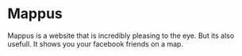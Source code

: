 Mappus
======
Mappus is a website that is incredibly pleasing to the eye.
But its also usefull.
It shows you your facebook friends on a map.